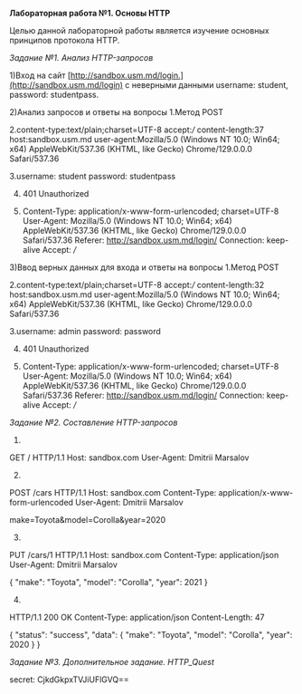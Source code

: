 **Лабораторная работа №1. Основы HTTP**

Целью данной лабораторной работы является изучение основных принципов протокола HTTP.


*Задание №1. Анализ HTTP-запросов*

1)Вход на сайт  [http://sandbox.usm.md/login.](http://sandbox.usm.md/login) с неверными данными username: student, password: studentpass.

2)Анализ запросов и ответы на вопросы
  1.Метод POST
  
  2.content-type:text/plain;charset=UTF-8
    accept:*/*
    content-length:37
    host:sandbox.usm.md
    user-agent:Mozilla/5.0 (Windows NT 10.0; Win64; x64) AppleWebKit/537.36 (KHTML, like Gecko) Chrome/129.0.0.0 Safari/537.36
    
  3.username: student
    password: studentpass
    
  4. 401 Unauthorized    
  
  5. Content-Type: application/x-www-form-urlencoded; charset=UTF-8
     User-Agent: Mozilla/5.0 (Windows NT 10.0; Win64; x64) AppleWebKit/537.36 (KHTML, like Gecko) Chrome/129.0.0.0 Safari/537.36
    Referer: http://sandbox.usm.md/login/
    Connection: keep-alive
    Accept: */*

3)Ввод верных данных для входа и ответы на вопросы
  1.Метод POST
  
  2.content-type:text/plain;charset=UTF-8
    accept:*/*
    content-length:32
    host:sandbox.usm.md
    user-agent:Mozilla/5.0 (Windows NT 10.0; Win64; x64) AppleWebKit/537.36 (KHTML, like Gecko) Chrome/129.0.0.0 Safari/537.36
    
  3.username: admin
    password: password
    
  4. 401 Unauthorized  
  
  5. Content-Type: application/x-www-form-urlencoded; charset=UTF-8
     User-Agent: Mozilla/5.0 (Windows NT 10.0; Win64; x64) AppleWebKit/537.36 (KHTML, like Gecko) Chrome/129.0.0.0 Safari/537.36
    Referer: http://sandbox.usm.md/login/
    Connection: keep-alive
    Accept: */*


*Задание №2. Составление HTTP-запросов*

1.
GET / HTTP/1.1
Host: sandbox.com
User-Agent: Dmitrii Marsalov

2.
POST /cars HTTP/1.1
Host: sandbox.com
Content-Type: application/x-www-form-urlencoded
User-Agent: Dmitrii Marsalov

make=Toyota&model=Corolla&year=2020

3.
PUT /cars/1 HTTP/1.1
Host: sandbox.com
Content-Type: application/json
User-Agent: Dmitrii Marsalov

{
  "make": "Toyota",
  "model": "Corolla",
  "year": 2021
}


4.
HTTP/1.1 200 OK
Content-Type: application/json
Content-Length: 47

{
  "status": "success",
  "data": {
    "make": "Toyota",
    "model": "Corolla",
    "year": 2020
  }
}


*Задание №3. Дополнительное задание. HTTP_Quest*

secret: CjkdGkpxTVJiUFlGVQ==





    

  
